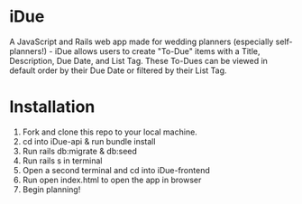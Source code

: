 # iDue
A JavaScript and Rails web app made for wedding planners (especially self-planners!) - iDue allows users to create "To-Due" items with a Title, Description, Due Date, and List Tag. These To-Dues can be viewed in default order by their Due Date or filtered by their List Tag.

# Installation
1. Fork and clone this repo to your local machine.
2. cd into iDue-api & run bundle install
3. Run rails db:migrate & db:seed
4. Run rails s in terminal
5. Open a second terminal and cd into iDue-frontend
6. Run open index.html to open the app in browser
7. Begin planning!


